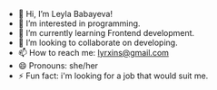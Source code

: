 - 👋 Hi, I’m Leyla Babayeva!
- 👀 I’m interested in programming.
- 🌱 I’m currently learning Frontend development.
- 💞️ I’m looking to collaborate on developing.
- 📫 How to reach me: lyrxins@gmail.com
- 😄 Pronouns: she/her
- ⚡ Fun fact: i'm looking for a job that would suit me.

<!---
LeylaBabayva/LeylaBabayva is a ✨ special ✨ repository because its `README.md` (this file) appears on your GitHub profile.
You can click the Preview link to take a look at your changes.
--->
